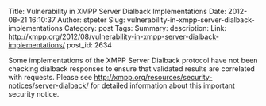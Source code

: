 Title: Vulnerability in XMPP Server Dialback Implementations
Date: 2012-08-21 16:10:37
Author: stpeter
Slug: vulnerability-in-xmpp-server-dialback-implementations
Category: post
Tags: 
Summary: description:
Link: http://xmpp.org/2012/08/vulnerability-in-xmpp-server-dialback-implementations/
post_id: 2634

Some implementations of the XMPP Server Dialback protocol have not been checking dialback responses to ensure that validated results are correlated with requests. Please see http://xmpp.org/resources/security-notices/server-dialback/ for detailed information about this important security notice.
